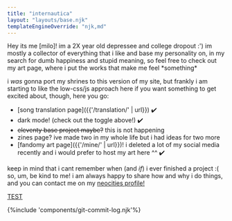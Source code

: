 ```yaml
---
title: "internautica"
layout: "layouts/base.njk"
templateEngineOverride: "njk,md"
---
```

<div class="side-by-side">
<article>
Hey its me [milo]!
im a 2X year old depressee and college dropout :')
im mostly a collector of everything that i like and base my personality on, in my search for dumb happiness and stupid meaning, so feel free to check out my art page, where i put the works that make me feel *something*

i *was* gonna port my shrines to this version of my site, but frankly i am starting to like the low-css/js approach here
if you want something to get excited about, though, here you go:
 - [song translation page]({{'/translation/' | url}}) ✔️
 - dark mode! (check out the toggle above!) ✔️
 - ~~eleventy base project maybe?~~ this is not happening
 - zines page? ive made two in my whole life but i had ideas for two more
 - [fandomy art page]({{'/mine/' | url}})! i deleted a lot of my social media recently and i would prefer to host my art here ^^ ✔️


keep in mind that i cant remember when (and *if*) i ever finished a project :(
so, um, be kind to me! i am always happy to share how and why i do things, and you can contact me on my [neocities profile!](https://neocities.org/site/internautica)

[TEST](/projects/dddsim/)

</article>

{%include 'components/git-commit-log.njk'%}

</div>